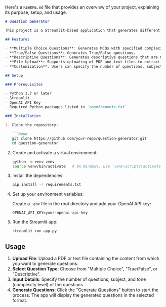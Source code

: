 Here's a `README.md` file that provides an overview of your project, explaining its purpose, setup, and usage.

```markdown
# Question Generator

This project is a Streamlit-based application that generates different types of questions (Multiple Choice, True/False, and Descriptive) from a text document. It uses the OpenAI API to generate questions based on the content of uploaded PDF or text files, and allows users to specify the number of questions, the subject, and the complexity level.

## Features

- **Multiple Choice Questions**: Generates MCQs with specified complexity and tone.
- **True/False Questions**: Generates True/False questions.
- **Descriptive Questions**: Generates descriptive questions that are more detailed and require explanation.
- **File Upload**: Supports uploading of PDF and text files to extract content for question generation.
- **Customization**: Users can specify the number of questions, subject, and tone of the generated questions.

## Setup

### Prerequisites

- Python 3.7 or later
- Streamlit
- OpenAI API Key
- Required Python packages listed in `requirements.txt`

### Installation

1. Clone the repository:

   ```bash
   git clone https://github.com/your-repo/question-generator.git
   cd question-generator
   ```

2. Create and activate a virtual environment:

   ```bash
   python -m venv venv
   source venv/bin/activate   # On Windows, use `venv\Scripts\activate`
   ```

3. Install the dependencies:

   ```bash
   pip install -r requirements.txt
   ```

4. Set up your environment variables:

   Create a `.env` file in the root directory and add your OpenAI API key:

   ```plaintext
   OPENAI_API_KEY=your-openai-api-key
   ```

5. Run the Streamlit app:

   ```bash
   streamlit run app.py
   ```

## Usage

1. **Upload File**: Upload a PDF or text file containing the content from which you want to generate questions.
2. **Select Question Type**: Choose from "Multiple Choice", "True/False", or "Descriptive".
3. **Input Details**: Specify the number of questions, subject, and tone (complexity level) of the questions.
4. **Generate Questions**: Click the "Generate Questions" button to start the process. The app will display the generated questions in the selected format.
